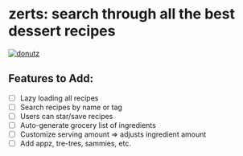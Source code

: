 # zerts: search through all the best dessert recipes


[![donutz](http://i.imgur.com/JopieXU.jpg)](http://www.youtube.com/watch?v=3mQoI_a_toU "inspiration")

## Features to Add: 
- [ ] Lazy loading all recipes
- [ ] Search recipes by name or tag
- [ ] Users can star/save recipes
- [ ] Auto-generate grocery list of ingredients
- [ ] Customize serving amount => adjusts ingredient amount
- [ ] Add appz, tre-tres, sammies, etc.